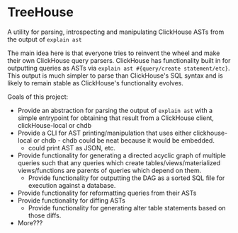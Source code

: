 # TreeHouse

A utility for parsing, introspecting and manipulating ClickHouse ASTs from the output of `explain ast`

The main idea here is that everyone tries to reinvent the wheel and make their own ClickHouse query parsers.
ClickHouse has functionality built in for outputting queries as ASTs via `explain ast #{query/create statement/etc}`.
This output is much simpler to parse than ClickHouse's SQL syntax and is likely to remain stable as ClickHouse's
functionality evolves.

Goals of this project:
- Provide an abstraction for parsing the output of `explain ast` with a simple entrypoint for obtaining that result from a ClickHouse client, clickHouse-local or chdb
- Provide a CLI for AST printing/manipulation that uses either clickhouse-local or chdb - chdb could be neat because it would be embedded.
  - could print AST as JSON, etc.
- Provide functionality for generating a directed acyclic graph of multiple queries such that any queries which create tables/views/materialized views/functions are
  parents of queries which depend on them.
  - Provide functionality for outputting the DAG as a sorted SQL file for execution against a database.
- Provide functionality for reformatting queries from their ASTs
- Provide functionality for diffing ASTs
  - Provide functionality for generating alter table statements based on those diffs.
- More???
